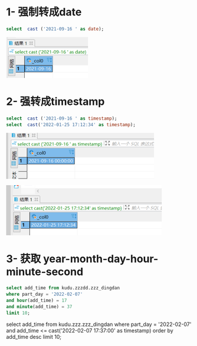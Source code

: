 # 1- 强制转成date

``` sql
select  cast ('2021-09-16 ' as date);
```

![img](images/企业微信截图_16442273419905.png)

# 2- 强转成timestamp

``` sql
select  cast ('2021-09-16 ' as timestamp);
select  cast('2022-01-25 17:12:34' as timestamp);
```

![img](images/企业微信截图_16442273576108.png)



![img](images/企业微信截图_16442273836001.png)

# 3- 获取 year-month-day-hour-minute-second

``` sql
select add_time from kudu.zzzdd.zzz_dingdan 
where part_day = '2022-02-07' 
and hour(add_time) = 17 
and minute(add_time) = 37 
limit 10;
```



select add_time from kudu.zzz.zzz_dingdan 
where part_day = '2022-02-07' 
and add_time <= cast('2022-02-07 17:37:00' as timestamp)
order by add_time desc 
limit 10;
